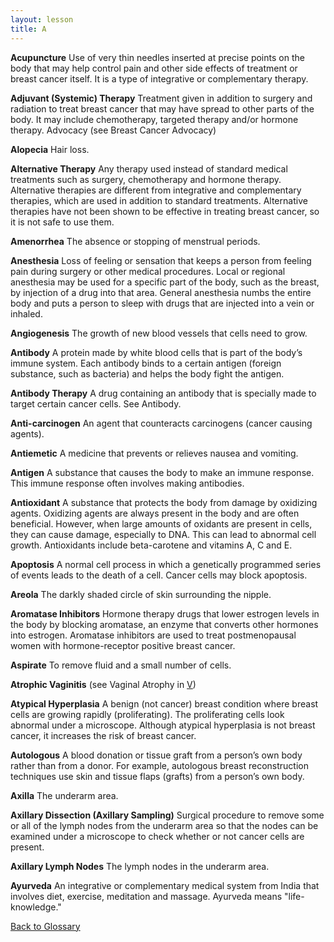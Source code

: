 ```yaml
---
layout: lesson
title: A
---
```


<a name="top"></a>

**Acupuncture** 
Use of very thin needles inserted at precise points on the body that may help control pain and other side effects of treatment or breast cancer itself. It is a type of integrative or complementary therapy.

**Adjuvant (Systemic) Therapy** 
Treatment given in addition to surgery and radiation to treat breast cancer that may have spread to other parts of the body. It may include chemotherapy, targeted therapy and/or hormone therapy.
Advocacy (see Breast Cancer Advocacy)
 
**Alopecia** 
Hair loss.

**Alternative Therapy** 
Any therapy used instead of standard medical treatments such as surgery, chemotherapy and hormone therapy. Alternative therapies are different from integrative and complementary therapies, which are used in addition to standard treatments. Alternative therapies have not been shown to be effective in treating breast cancer, so it is not safe to use them.

**Amenorrhea** 
The absence or stopping of menstrual periods.

**Anesthesia** 
Loss of feeling or sensation that keeps a person from feeling pain during surgery or other medical procedures. Local or regional anesthesia may be used for a specific part of the body, such as the breast, by injection of a drug into that area. General anesthesia numbs the entire body and puts a person to sleep with drugs that are injected into a vein or inhaled.

**Angiogenesis** 
The growth of new blood vessels that cells need to grow.

**Antibody** 
A protein made by white blood cells that is part of the body’s immune system. Each antibody binds to a certain antigen (foreign substance, such as bacteria) and helps the body fight the antigen.

**Antibody Therapy** 
A drug containing an antibody that is specially made to target certain cancer cells. See Antibody.

**Anti-carcinogen** 
An agent that counteracts carcinogens (cancer causing agents).

**Antiemetic** 
A medicine that prevents or relieves nausea and vomiting.

**Antigen** 
A substance that causes the body to make an immune response. This immune response often involves making antibodies.
 
**Antioxidant** 
A substance that protects the body from damage by oxidizing agents. Oxidizing agents are always present in the body and are often beneficial. However, when large amounts of oxidants are present in cells, they can cause damage, especially to DNA. This can lead to abnormal cell growth. Antioxidants include beta-carotene and vitamins A, C and E.

**Apoptosis** 
A normal cell process in which a genetically programmed series of events leads to the death of a cell. Cancer cells may block apoptosis.

**Areola** 
The darkly shaded circle of skin surrounding the nipple.

**Aromatase Inhibitors** 
Hormone therapy drugs that lower estrogen levels in the body by blocking aromatase, an enzyme that converts other hormones into estrogen. Aromatase inhibitors are used to treat postmenopausal women with hormone-receptor positive breast cancer.

**Aspirate** 
To remove fluid and a small number of cells.

**Atrophic Vaginitis** (see Vaginal Atrophy in [V](/{{page.root}}/myhthelperEduContent/V/index.html)) 

**Atypical Hyperplasia** 
A benign (not cancer) breast condition where breast cells are growing rapidly (proliferating). The proliferating cells look abnormal under a microscope.
Although atypical hyperplasia is not breast cancer, it increases the risk of breast cancer.

**Autologous** 
A blood donation or tissue graft from a person’s own body rather than from a donor. For example, autologous breast reconstruction techniques use skin and tissue flaps (grafts) from a person’s own body.

**Axilla** 
The underarm area.

**Axillary Dissection (Axillary Sampling)** 
Surgical procedure to remove some or all of the lymph nodes from the underarm area so that the nodes can be examined under a microscope to check whether or not cancer cells are present.
 
**Axillary Lymph Nodes** 
The lymph nodes in the underarm area.

**Ayurveda** 
An integrative or complementary medical system from India that involves diet, exercise, meditation and massage. Ayurveda means "life-knowledge."

<!--a href="#top">Back to top of page</a-->
<a href="https://scnslabutsa.github.io/myhthelperEduContent/Glossary/index.html">Back to Glossary</a>

